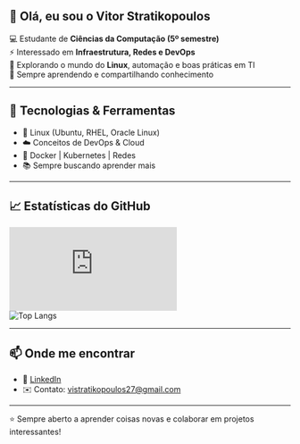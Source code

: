 ## 👋 Olá, eu sou o Vitor Stratikopoulos  

💻 Estudante de **Ciências da Computação (5º semestre)**  
⚡ Interessado em **Infraestrutura, Redes e DevOps**  
🐧 Explorando o mundo do **Linux**, automação e boas práticas em TI  
🚀 Sempre aprendendo e compartilhando conhecimento  

---

## 🚀 Tecnologias & Ferramentas
- 🐧 Linux (Ubuntu, RHEL, Oracle Linux)  
- ☁️ Conceitos de DevOps & Cloud  
- 🔧 Docker | Kubernetes | Redes  
- 📚 Sempre buscando aprender mais  

---

## 📈 Estatísticas do GitHub
![Vitor's GitHub stats](https://github.com/vihstrat/vihstrat/blob/main/README.md)  
![Top Langs](https://github-readme-stats.vercel.app/api/top-langs/?username=https://github.com/vihstrat/vihstrat/blob/main/README.md&layout=compact&theme=tokyonight)

---

## 📫 Onde me encontrar
- 💼 [LinkedIn](https://www.linkedin.com/feed/)  
- ✉️ Contato: vistratikopoulos27@gmail.com 

---
⭐ Sempre aberto a aprender coisas novas e colaborar em projetos interessantes!
